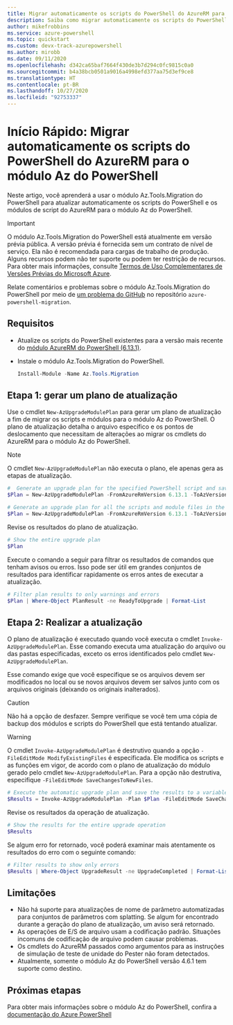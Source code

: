 ```yaml
---
title: Migrar automaticamente os scripts do PowerShell do AzureRM para o módulo Az do PowerShell
description: Saiba como migrar automaticamente os scripts do PowerShell do AzureRM para o módulo Az do PowerShell.
author: mikefrobbins
ms.service: azure-powershell
ms.topic: quickstart
ms.custom: devx-track-azurepowershell
ms.author: mirobb
ms.date: 09/11/2020
ms.openlocfilehash: d342ca65baf7664f430de3b7d294c0fc9815c0a0
ms.sourcegitcommit: b4a38bcb0501a9016a4998efd377aa75d3ef9ce8
ms.translationtype: HT
ms.contentlocale: pt-BR
ms.lasthandoff: 10/27/2020
ms.locfileid: "92753337"
---
```

# <a name="quickstart-automatically-migrate-powershell-scripts-from-azurerm-to-the-az-powershell-module"></a>Início Rápido: Migrar automaticamente os scripts do PowerShell do AzureRM para o módulo Az do PowerShell

Neste artigo, você aprenderá a usar o módulo Az.Tools.Migration do PowerShell para atualizar automaticamente os scripts do PowerShell e os módulos de script do AzureRM para o módulo Az do PowerShell.

> [!IMPORTANT]
> O módulo Az.Tools.Migration do PowerShell está atualmente em versão prévia pública. A versão prévia é fornecida sem um contrato de nível de serviço. Ela não é recomendada para cargas de trabalho de produção. Alguns recursos podem não ter suporte ou podem ter restrição de recursos. Para obter mais informações, consulte [Termos de Uso Complementares de Versões Prévias do Microsoft Azure](https://azure.microsoft.com/support/legal/preview-supplemental-terms/).

Relate comentários e problemas sobre o módulo Az.Tools.Migration do PowerShell por meio de [um problema do GitHub](https://github.com/Azure/azure-powershell-migration/issues) no repositório `azure-powershell-migration`.

## <a name="requirements"></a>Requisitos

* Atualize os scripts do PowerShell existentes para a versão mais recente do [módulo AzureRM do PowerShell (6.13.1)](https://github.com/Azure/azure-powershell/releases/tag/v6.13.1-November2018).
* Instale o módulo Az.Tools.Migration do PowerShell.

  ```powershell
  Install-Module -Name Az.Tools.Migration
  ```

## <a name="step-1-generate-an-upgrade-plan"></a>Etapa 1: gerar um plano de atualização

Use o cmdlet `New-AzUpgradeModulePlan` para gerar um plano de atualização a fim de migrar os scripts e módulos para o módulo Az do PowerShell. O plano de atualização detalha o arquivo específico e os pontos de deslocamento que necessitam de alterações ao migrar os cmdlets do AzureRM para o módulo Az do PowerShell.

> [!NOTE]
> O cmdlet `New-AzUpgradeModulePlan` não executa o plano, ele apenas gera as etapas de atualização.

```powershell
#  Generate an upgrade plan for the specified PowerShell script and save it to a variable.
$Plan = New-AzUpgradeModulePlan -FromAzureRmVersion 6.13.1 -ToAzVersion 4.6.1 -FilePath 'C:\Scripts\my-azure-script.ps1'
```

```powershell
# Generate an upgrade plan for all the scripts and module files in the specified folder and save it to a variable.
$Plan = New-AzUpgradeModulePlan -FromAzureRmVersion 6.13.1 -ToAzVersion 4.6.1 -DirectoryPath 'C:\Scripts'
```

Revise os resultados do plano de atualização.

```powershell
# Show the entire upgrade plan
$Plan
```

Execute o comando a seguir para filtrar os resultados de comandos que tenham avisos ou erros. Isso pode ser útil em grandes conjuntos de resultados para identificar rapidamente os erros antes de executar a atualização.

```powershell
# Filter plan results to only warnings and errors
$Plan | Where-Object PlanResult -ne ReadyToUpgrade | Format-List
```

## <a name="step-2-perform-the-upgrade"></a>Etapa 2: Realizar a atualização

O plano de atualização é executado quando você executa o cmdlet `Invoke-AzUpgradeModulePlan`. Esse comando executa uma atualização do arquivo ou das pastas especificadas, exceto os erros identificados pelo cmdlet `New-AzUpgradeModulePlan`.

Esse comando exige que você especifique se os arquivos devem ser modificados no local ou se novos arquivos devem ser salvos junto com os arquivos originais (deixando os originais inalterados).

> [!CAUTION]
> Não há a opção de desfazer. Sempre verifique se você tem uma cópia de backup dos módulos e scripts do PowerShell que está tentando atualizar.

> [!WARNING]
> O cmdlet `Invoke-AzUpgradeModulePlan` é destrutivo quando a opção `-FileEditMode ModifyExistingFiles` é especificada. Ele modifica os scripts e as funções em vigor, de acordo com o plano de atualização do módulo gerado pelo cmdlet `New-AzUpgradeModulePlan`. Para a opção não destrutiva, especifique `-FileEditMode SaveChangesToNewFiles`.

```powershell
# Execute the automatic upgrade plan and save the results to a variable.
$Results = Invoke-AzUpgradeModulePlan -Plan $Plan -FileEditMode SaveChangesToNewFiles
```

Revise os resultados da operação de atualização.

```powershell
# Show the results for the entire upgrade operation
$Results
```

Se algum erro for retornado, você poderá examinar mais atentamente os resultados do erro com o seguinte comando:

```powershell
# Filter results to show only errors
$Results | Where-Object UpgradeResult -ne UpgradeCompleted | Format-List
```

## <a name="limitations"></a>Limitações

* Não há suporte para atualizações de nome de parâmetro automatizadas para conjuntos de parâmetros com splatting. Se algum for encontrado durante a geração do plano de atualização, um aviso será retornado.
* As operações de E/S de arquivo usam a codificação padrão. Situações incomuns de codificação de arquivo podem causar problemas.
* Os cmdlets do AzureRM passados como argumentos para as instruções de simulação de teste de unidade do Pester não foram detectados.
* Atualmente, somente o módulo Az do PowerShell versão 4.6.1 tem suporte como destino.

## <a name="next-steps"></a>Próximas etapas

Para obter mais informações sobre o módulo Az do PowerShell, confira a [documentação do Azure PowerShell](https://docs.microsoft.com/powershell/azure/)